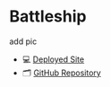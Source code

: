 # Battleship
add pic

* 💻 [Deployed Site]()
* 🗂 [GitHub Repository](https://github.com/sarahjameson/-CI-PP3-Battleship)
